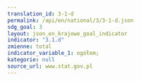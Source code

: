 ```yaml
---
translation_id: 3-1-d
permalink: /api/en/national/3/3-1-d.json
sdg_goal: 3
layout: json_en_krajowe_goal_indicator
indicator: "3.1.d"
zmienne: total
indicator_variable_1: ogółem;
kategorie: null
source_url: www.stat.gov.pl
---
```

